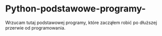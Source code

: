 # Python-podstawowe-programy-
Wrzucam tutaj podstawowej programy, które zacząłem robić po dłuższej przerwie od programowania. 
